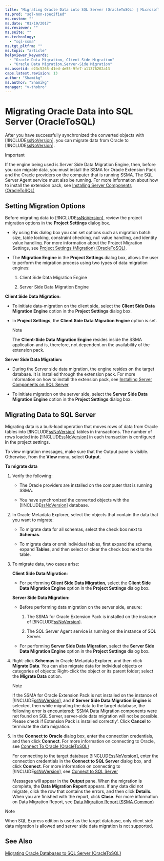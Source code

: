 ```yaml
---
title: "Migrating Oracle Data into SQL Server (OracleToSQL) | Microsoft Docs"
ms.prod: "sql-non-specified"
ms.custom: ""
ms.date: "01/19/2017"
ms.reviewer: ""
ms.suite: ""
ms.technology: 
  - "sql-ssma"
ms.tgt_pltfrm: ""
ms.topic: "article"
helpviewer_keywords: 
  - "Oracle Data Migration, Client-Side Migration"
  - "Oracle Data Migration,Server-Side Migration"
ms.assetid: e23c5268-41ed-4e55-9fe7-a11376202a13
caps.latest.revision: 13
author: "Shamikg"
ms.author: "Shamikg"
manager: "v-thobro"
---
```

# Migrating Oracle Data into SQL Server (OracleToSQL)
After you have successfully synchronized the converted objects with [!INCLUDE[ssNoVersion](../../includes/ssnoversion_md.md)], you can migrate data from Oracle to [!INCLUDE[ssNoVersion](../../includes/ssnoversion_md.md)].  
  
> [!IMPORTANT]  
> If the engine being used is Server Side Data Migration Engine, then, before you can migrate data, you must install the SSMA for Oracle Extension Pack and the Oracle providers on the computer that is running SSMA. The SQL Server Agent service must also be running. For more information about how to install the extension pack, see [Installing Server Components (OracleToSQL)](http://msdn.microsoft.com/en-us/33070e5f-4e39-4b70-ae81-b8af6e4983c5)  
  
## Setting Migration Options  
Before migrating data to [!INCLUDE[ssNoVersion](../../includes/ssnoversion_md.md)], review the project migration options in the **Project Settings** dialog box.  
  
-   By using this dialog box you can set options such as migration batch size, table locking, constraint checking, null value handling, and identity value handling. For more information about the Project Migration Settings, see [Project Settings (Migration) (OracleToSQL)](http://msdn.microsoft.com/en-us/fcd6b988-633b-4b2b-9f36-6368b5e86b60).  
  
-   The **Migration Engine** in the **Project Settings** dialog box, allows the user to perform the migration process using two types of data migration engines:  
  
    1.  Client Side Data Migration Engine  
  
    2.  Server Side Data Migration Engine  
  
**Client Side Data Migration:**  
  
-   To initiate data-migration on the client side, select the **Client Side Data Migration Engine** option in the **Project Settings** dialog box.  
  
-   In **Project Settings**, the **Client Side Data Migration Engine** option is set.  
  
    > [!NOTE]  
    > The **Client-Side Data Migration Engine** resides inside the SSMA application and is, therefore, not dependent on the availability of the extension pack.  
  
**Server Side Data Migration:**  
  
-   During the Server side data migration, the engine resides on the target database. It is installed through the extension pack. For more information on how to install the extension pack, see [Installing Server Components on SQL Server](http://msdn.microsoft.com/en-us/33070e5f-4e39-4b70-ae81-b8af6e4983c5)  
  
-   To initiate migration on the server side, select the **Server Side Data Migration Engine** option in the **Project Settings** dialog box.  
  
## Migrating Data to SQL Server  
Migrating data is a bulk-load operation that moves rows of data from Oracle tables into [!INCLUDE[ssNoVersion](../../includes/ssnoversion_md.md)] tables in transactions. The number of rows loaded into [!INCLUDE[ssNoVersion](../../includes/ssnoversion_md.md)] in each transaction is configured in the project settings.  
  
To view migration messages, make sure that the Output pane is visible. Otherwise, from the **View** menu, select **Output**.  
  
**To migrate data**  
  
1.  Verify the following:  
  
    -   The Oracle providers are installed on the computer that is running SSMA.  
  
    -   You have synchronized the converted objects with the [!INCLUDE[ssNoVersion](../../includes/ssnoversion_md.md)] database.  
  
2.  In Oracle Metadata Explorer, select the objects that contain the data that you want to migrate:  
  
    -   To migrate data for all schemas, select the check box next to **Schemas**.  
  
    -   To migrate data or omit individual tables, first expand the schema, expand **Tables**, and then select or clear the check box next to the table.  
  
3.  To migrate data, two cases arise:  
  
    **Client Side Data Migration:**  
  
    -   For performing **Client Side Data Migration**, select the **Client Side Data Migration Engine** option in the **Project Settings** dialog box.  
  
    **Server Side Data Migration:**  
  
    -   Before performing data migration on the server side, ensure:  
  
        1.  The SSMA for Oracle Extension Pack is installed on the instance of [!INCLUDE[ssNoVersion](../../includes/ssnoversion_md.md)].  
  
        2.  The SQL Server Agent service is running on the instance of SQL Server.  
  
    -   For performing **Server Side Data Migration**, select the **Server Side Data Migration Engine** option in the **Project Settings** dialog box.  
  
4.  Right-click **Schemas** in Oracle Metadata Explorer, and then click **Migrate Data**. You can also migrate data for individual objects or categories of objects: Right-click the object or its parent folder; select the **Migrate Data** option.  
  
    > [!NOTE]  
    > If the SSMA for Oracle Extension Pack is not installed on the instance of [!INCLUDE[ssNoVersion](../../includes/ssnoversion_md.md)], and if **Server Side Data Migration Engine** is selected, then while migrating the data to the target database, the following error is encountered: ‘SSMA Data Migration components were not found on SQL Server, server-side data migration will not be possible. Please check if Extension Pack is installed correctly’. Click **Cancel** to terminate the data migration.  
  
5.  In the **Connect to Oracle** dialog box, enter the connection credentials, and then click **Connect**. For more information on connecting to Oracle, see [Connect To Oracle &#40;OracleToSQL&#41;](../../ssma/oracle/connect-to-oracle-oracletosql.md)  
  
    For connecting to the target database [!INCLUDE[ssNoVersion](../../includes/ssnoversion_md.md)], enter the connection credentials in the **Connect to SQL Server** dialog box, and click **Connect**. For more information on connecting to [!INCLUDE[ssNoVersion](../../includes/ssnoversion_md.md)], see [Connect to SQL Server](http://msdn.microsoft.com/en-us/bb8c4bde-cfc2-4636-92ae-5dd24abe9536)  
  
    Messages will appear in the **Output** pane. When the migration is complete, the **Data Migration Report** appears. If any data did not migrate, click the row that contains the errors, and then click **Details**. When you are finished with the report, click **Close**. For more information on Data Migration Report, see [Data Migration Report (SSMA Common)](http://msdn.microsoft.com/en-us/bbfb9d88-5a98-4980-8d19-c5d78bd0d241)  
  
> [!NOTE]  
> When SQL Express edition is used as the target database, only client side data migration is allowed and server side data migration is not supported.  
  
## See Also  
[Migrating Oracle Databases to SQL Server &#40;OracleToSQL&#41;](../../ssma/oracle/migrating-oracle-databases-to-sql-server-oracletosql.md)  
  
